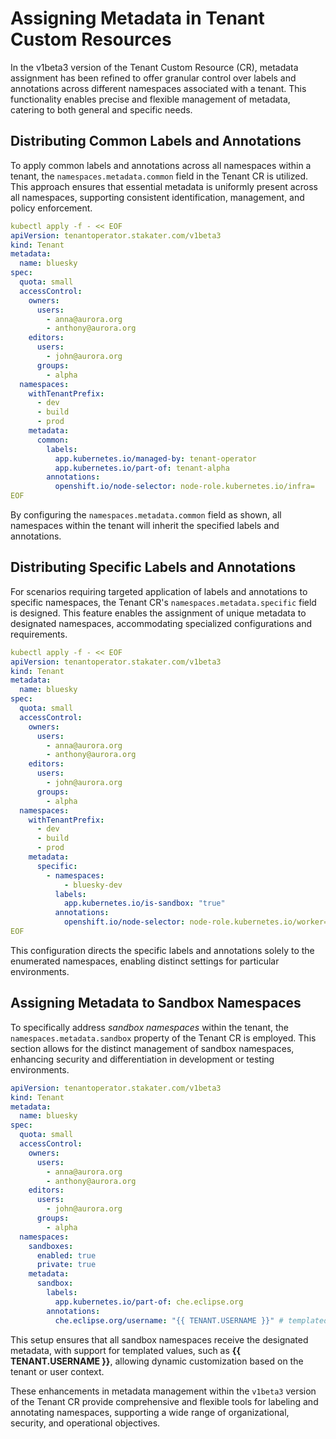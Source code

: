 # Assigning Metadata in Tenant Custom Resources

In the v1beta3 version of the Tenant Custom Resource (CR), metadata assignment has been refined to offer granular control over labels and annotations across different namespaces associated with a tenant. This functionality enables precise and flexible management of metadata, catering to both general and specific needs.

## Distributing Common Labels and Annotations

To apply common labels and annotations across all namespaces within a tenant, the `namespaces.metadata.common` field in the Tenant CR is utilized. This approach ensures that essential metadata is uniformly present across all namespaces, supporting consistent identification, management, and policy enforcement.

```yaml
kubectl apply -f - << EOF
apiVersion: tenantoperator.stakater.com/v1beta3
kind: Tenant
metadata:
  name: bluesky
spec:
  quota: small
  accessControl:
    owners:
      users:
        - anna@aurora.org
        - anthony@aurora.org
    editors:
      users:
        - john@aurora.org
      groups:
        - alpha
  namespaces:
    withTenantPrefix:
      - dev
      - build
      - prod
    metadata:
      common:
        labels:
          app.kubernetes.io/managed-by: tenant-operator
          app.kubernetes.io/part-of: tenant-alpha
        annotations:
          openshift.io/node-selector: node-role.kubernetes.io/infra=
EOF

```

By configuring the `namespaces.metadata.common` field as shown, all namespaces within the tenant will inherit the specified labels and annotations.

## Distributing Specific Labels and Annotations

For scenarios requiring targeted application of labels and annotations to specific namespaces, the Tenant CR's `namespaces.metadata.specific` field is designed. This feature enables the assignment of unique metadata to designated namespaces, accommodating specialized configurations and requirements.

```yaml
kubectl apply -f - << EOF
apiVersion: tenantoperator.stakater.com/v1beta3
kind: Tenant
metadata:
  name: bluesky
spec:
  quota: small
  accessControl:
    owners:
      users:
        - anna@aurora.org
        - anthony@aurora.org
    editors:
      users:
        - john@aurora.org
      groups:
        - alpha
  namespaces:
    withTenantPrefix:
      - dev
      - build
      - prod
    metadata:
      specific:
        - namespaces:
            - bluesky-dev
          labels:
            app.kubernetes.io/is-sandbox: "true"
          annotations:
            openshift.io/node-selector: node-role.kubernetes.io/worker=
EOF
```

This configuration directs the specific labels and annotations solely to the enumerated namespaces, enabling distinct settings for particular environments.

## Assigning Metadata to Sandbox Namespaces

To specifically address *sandbox namespaces* within the tenant, the `namespaces.metadata.sandbox` property of the Tenant CR is employed. This section allows for the distinct management of sandbox namespaces, enhancing security and differentiation in development or testing environments.

```yaml
apiVersion: tenantoperator.stakater.com/v1beta3
kind: Tenant
metadata:
  name: bluesky
spec:
  quota: small
  accessControl:
    owners:
      users:
        - anna@aurora.org
        - anthony@aurora.org
    editors:
      users:
        - john@aurora.org
      groups:
        - alpha
  namespaces:
    sandboxes:
      enabled: true
      private: true
    metadata:
      sandbox:
        labels:
          app.kubernetes.io/part-of: che.eclipse.org
        annotations:
          che.eclipse.org/username: "{{ TENANT.USERNAME }}" # templated placeholder
```

This setup ensures that all sandbox namespaces receive the designated metadata, with support for templated values, such as **{{ TENANT.USERNAME }}**, allowing dynamic customization based on the tenant or user context.

These enhancements in metadata management within the `v1beta3` version of the Tenant CR provide comprehensive and flexible tools for labeling and annotating namespaces, supporting a wide range of organizational, security, and operational objectives.